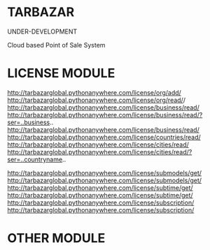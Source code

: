 # TARBAZAR
UNDER-DEVELOPMENT

Cloud based Point of Sale System



LICENSE MODULE
==============
http://tarbazarglobal.pythonanywhere.com/license/org/add/
http://tarbazarglobal.pythonanywhere.com/license/org/read/<username>/
http://tarbazarglobal.pythonanywhere.com/license/business/read/
http://tarbazarglobal.pythonanywhere.com/license/business/read/?ser=..business..
http://tarbazarglobal.pythonanywhere.com/license/business/read/<name>
http://tarbazarglobal.pythonanywhere.com/license/countries/read/
http://tarbazarglobal.pythonanywhere.com/license/cities/read/
http://tarbazarglobal.pythonanywhere.com/license/cities/read/?ser=..countryname..

http://tarbazarglobal.pythonanywhere.com/license/submodels/get/
 http://tarbazarglobal.pythonanywhere.com/license/submodels/get/<name>
http://tarbazarglobal.pythonanywhere.com/license/subtime/get/
 http://tarbazarglobal.pythonanywhere.com/license/subtime/get/<name>
http://tarbazarglobal.pythonanywhere.com/license/subscription/
 http://tarbazarglobal.pythonanywhere.com/license/subscription/<name>

OTHER MODULE
============
